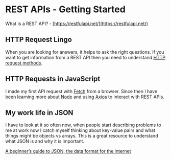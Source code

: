 # REST APIs - Getting Started

What is a REST API? - [https://restfulapi.net/](https://restfulapi.net/)

## HTTP Request Lingo

When you are looking for answers, it helps to ask the right questions. If you want to get information from a REST API then you need to understand [HTTP request methods](https://developer.mozilla.org/en-US/docs/Web/HTTP/Methods).

## HTTP Requests in JavaScript

I made my first API request with [Fetch](https://developer.mozilla.org/en-US/docs/Web/API/Fetch_API) from a browser. Since then I have been learning more about [Node](https://nodejs.org/en) and using [Axios](https://axios-http.com/) to interact with REST APIs.

## My work life in JSON

I have to look at it so often now, when people start describing problems to me at work now I catch myself thinking about key-value pairs and what things might be objects vs arrays. This is a great resource to understand what JSON is and why it is important.

[A beginner’s guide to JSON, the data format for the internet](https://stackoverflow.blog/2022/06/02/a-beginners-guide-to-json-the-data-format-for-the-internet/)
